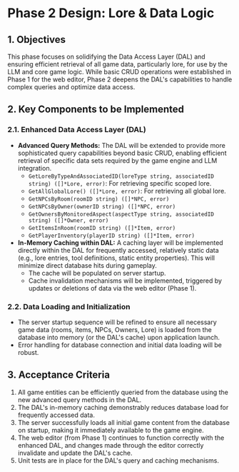 # Phase 2 Design: Lore & Data Logic

## 1. Objectives

This phase focuses on solidifying the Data Access Layer (DAL) and ensuring efficient retrieval of all game data, particularly lore, for use by the LLM and core game logic. While basic CRUD operations were established in Phase 1 for the web editor, Phase 2 deepens the DAL's capabilities to handle complex queries and optimize data access.

## 2. Key Components to be Implemented

### 2.1. Enhanced Data Access Layer (DAL)

*   **Advanced Query Methods:** The DAL will be extended to provide more sophisticated query capabilities beyond basic CRUD, enabling efficient retrieval of specific data sets required by the game engine and LLM integration.
    *   `GetLoreByTypeAndAssociatedID(loreType string, associatedID string) ([]*Lore, error)`: For retrieving specific scoped lore.
    *   `GetAllGlobalLore() ([]*Lore, error)`: For retrieving all global lore.
    *   `GetNPCsByRoom(roomID string) ([]*NPC, error)`
    *   `GetNPCsByOwner(ownerID string) ([]*NPC, error)`
    *   `GetOwnersByMonitoredAspect(aspectType string, associatedID string) ([]*Owner, error)`
    *   `GetItemsInRoom(roomID string) ([]*Item, error)`
    *   `GetPlayerInventory(playerID string) ([]*Item, error)`
*   **In-Memory Caching within DAL:** A caching layer will be implemented directly within the DAL for frequently accessed, relatively static data (e.g., lore entries, tool definitions, static entity properties). This will minimize direct database hits during gameplay.
    *   The cache will be populated on server startup.
    *   Cache invalidation mechanisms will be implemented, triggered by updates or deletions of data via the web editor (Phase 1).

### 2.2. Data Loading and Initialization

*   The server startup sequence will be refined to ensure all necessary game data (rooms, items, NPCs, Owners, Lore) is loaded from the database into memory (or the DAL's cache) upon application launch.
*   Error handling for database connection and initial data loading will be robust.

## 3. Acceptance Criteria

1.  All game entities can be efficiently queried from the database using the new advanced query methods in the DAL.
2.  The DAL's in-memory caching demonstrably reduces database load for frequently accessed data.
3.  The server successfully loads all initial game content from the database on startup, making it immediately available to the game engine.
4.  The web editor (from Phase 1) continues to function correctly with the enhanced DAL, and changes made through the editor correctly invalidate and update the DAL's cache.
5.  Unit tests are in place for the DAL's query and caching mechanisms.